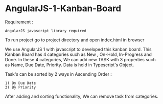 # AngularJS-1-Kanban-Board

Requirement :

    AngularJS javascript library required

To run project go to project directory and open index.html in browser

We use AngularJS 1 with javascript to developed this kanban board. This Kanban Board has 4 categories such as New , On-Hold, In-Progress and Done. In these 4 categories, We can add new TASK with 3 properties such as Name, Due Date, Priority. Data is hold in Typescript's Object.
 
Task's can be sorted by 2 ways in Ascending Order :

    1) By Due Date
    2) By Priority
  
After adding and sorting functionality, We can remove task from categories.  
